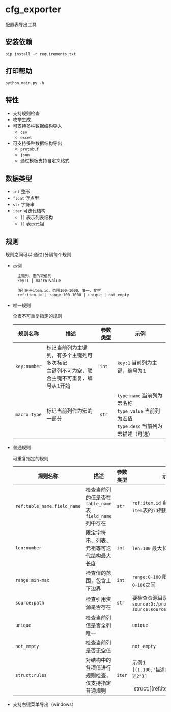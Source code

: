 # cfg_exporter
配置表导出工具

安装依赖
------
    pip install -r requirements.txt
  
打印帮助
------
    python main.py -h
特性
----
* 支持规则检查
* 枚举生成
* 可支持多种数据结构导入
    * `csv`
    * `excel`
* 可支持多种数据结构导出
    * `protobuf`
    * `json`
    * 通过模板支持自定义格式

数据类型
----
* `int` 整形
* `float` 浮点型
* `str` 字符串
* `iter` 可迭代结构
    * `[]` 表示列表结构
    * `()` 表示元祖

规则
---
规则之间可以 通过`|`分隔每个规则

* 示例

        主键列、宏的取值列
        key:1 | macro:value
        
        值引用于item.id、范围100-1000、唯一、非空
        ref:item.id | range:100-1000 | unique | not_empty

* 唯一规则

    全表不可重复指定的规则
    
    | 规则名称 | 描述 | 参数类型 | 示例 |
    | ------- | ----|  ------ | --- |
    | `key:number` | 标记当前列为主键列，有多个主键列可多次标记<br/>主键列不可为空，联合主键不可重复，编号从1开始 | `int` | `key:1` 当前列为主键，编号为1 |
    | `macro:type` | 标记当前列作为宏的一部分                                     | `str` | `type:name` 当前列为宏名称<br/>`type:value` 当前列为宏值<br/>`type:desc` 当前列为宏描述（可选） |
    
* 普通规则

  可重复指定的规则

  | 规则名称                      | 描述                                                      | 参数类型 | 示例                                                         |
  | --------------------------- | --------------------------------------------------------- | -------- | ------------------------------------------------------------ |
  | `ref:table_name.field_name` | 检查当前列的值是否在`table_name` 表 `field_name` 列中存在       | `str`    | `ref:item.id` 当前列值引用自`item`表的`id`列数据                  |
  | `len:number`                | 限定字符串、列表、元祖等可迭代结构最大长度                        | `int`    | `len:100` 最大长度为`100`                                       |
  | `range:min-max`             | 检查值的范围，包含上下边界                                     | `int`    | `range:0-100` 限定取值范围在`0-100`之间                          |
  | `source:path`               | 检查引用资源是否存在                                          | `str`    | 要检查资源目录的路径<br/>`source:D:/project/source/ui`<br>`source:source/ui` |
  | `unique`                    | 检查当前列值是否全列唯一                                       |          | `unique`                                                     |
  | `not_empty`                 | 检查当前列是否无空值                                          |          | `not_empty`                                                  |
  | `struct:rules`              | 对结构中的各项值进行规则检查，仅支持指定普通规则                    | `iter`   | 示例1<br/>`[(1,100,"描述1"),(2,200,"描述2")]`<br/><br/>`struct:[(ref:item.id | unique, range:0-10000,_)]`<br/>对 `1、2`进行`ref`、`unique`规则检查<br/>对`100、200`进行`range`规则检查<br/>`_`表示占位符<br/><br/>示例2<br/>`["abc",[1,2,3],(4,5,6)]`<br/>`struct:[len:10]`<br/>对`"abc"、[1,2,3]、(4,5,6)` 进行`len`规则检查 |

- 支持右键菜单导出（windows）


